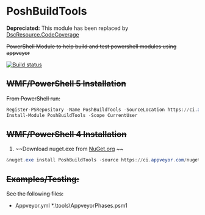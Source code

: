 # PoshBuildTools

**Depreciated:** This module has been replaced by [DscResource.CodeCoverage](https://github.com/PowerShell/DscResource.Tests/tree/dev/DscResource.CodeCoverage)

~~PowerShell Module to help build and test powershell modules using appveyor~~

[![Build status](https://ci.appveyor.com/api/projects/status/l10954k5u06bctie/branch/master?svg=true)](https://ci.appveyor.com/project/TravisEz13/poshbuildtools/branch/master)

## ~~WMF/PowerShell 5 Installation~~

~~From PowerShell run:~~

```PowerShell
Register-PSRepository -Name PoshBuildTools -SourceLocation https://ci.appveyor.com/nuget/poshbuildtools
Install-Module PoshBuildTools -Scope CurrentUser
```

## ~~WMF/PowerShell 4 Installation~~

1. ~~Download nuget.exe from [NuGet.org](https://nuget.org/nuget.exe) ~~
```PowerShell
&nuget.exe install PoshBuildTools -source https://ci.appveyor.com/nuget/poshbuildtools -outputDirectory "$env:USERPROFILE\Documents\WindowsPowerShell\Modules\" -ExcludeVersion
```

## ~~Examples/Testing:~~

~~See the following files:~~

* Appveyor.yml
*.\tools\AppveyorPhases.psm1
